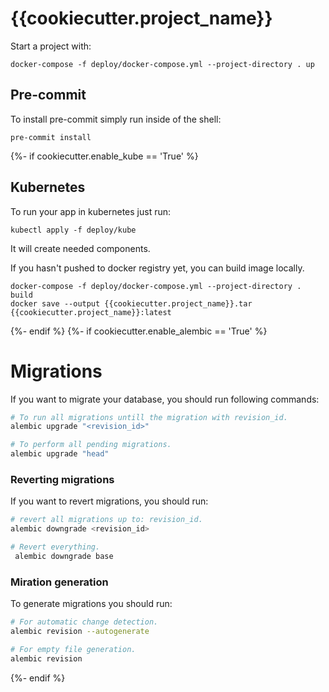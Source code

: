 # {{cookiecutter.project_name}}

Start a project with:

```
docker-compose -f deploy/docker-compose.yml --project-directory . up
```

## Pre-commit

To install pre-commit simply run inside of the shell:
```
pre-commit install
```
{%- if cookiecutter.enable_kube == 'True' %}

## Kubernetes
To run your app in kubernetes
just run:
```
kubectl apply -f deploy/kube
```

It will create needed components.

If you hasn't pushed to docker registry yet, you can build image locally.

```
docker-compose -f deploy/docker-compose.yml --project-directory . build
docker save --output {{cookiecutter.project_name}}.tar {{cookiecutter.project_name}}:latest
```

{%- endif %}
{%- if cookiecutter.enable_alembic == 'True' %}

# Migrations

If you want to migrate your database, you should run following commands:
```bash
# To run all migrations untill the migration with revision_id.
alembic upgrade "<revision_id>"

# To perform all pending migrations.
alembic upgrade "head"
```

### Reverting migrations

If you want to revert migrations, you should run:
```bash
# revert all migrations up to: revision_id.
alembic downgrade <revision_id>

# Revert everything.
 alembic downgrade base
```

### Miration generation

To generate migrations you should run:
```bash
# For automatic change detection.
alembic revision --autogenerate

# For empty file generation.
alembic revision
```

{%- endif %}
